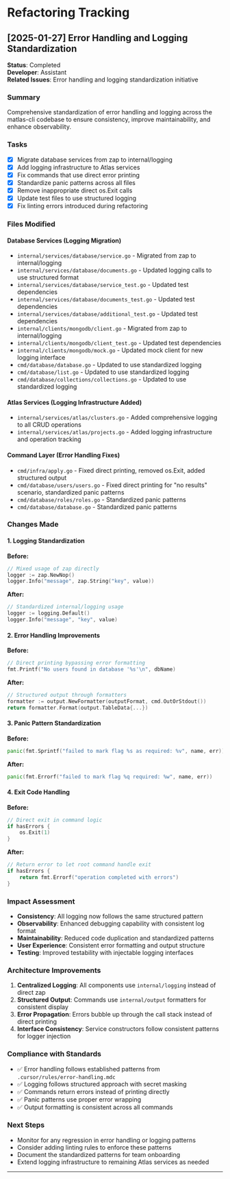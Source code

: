 # Refactoring Tracking

## [2025-01-27] Error Handling and Logging Standardization

**Status**: Completed  
**Developer**: Assistant  
**Related Issues**: Error handling and logging standardization initiative

### Summary
Comprehensive standardization of error handling and logging across the matlas-cli codebase to ensure consistency, improve maintainability, and enhance observability.

### Tasks
- [x] Migrate database services from zap to internal/logging
- [x] Add logging infrastructure to Atlas services
- [x] Fix commands that use direct error printing
- [x] Standardize panic patterns across all files
- [x] Remove inappropriate direct os.Exit calls
- [x] Update test files to use structured logging
- [x] Fix linting errors introduced during refactoring

### Files Modified

#### Database Services (Logging Migration)
- `internal/services/database/service.go` - Migrated from zap to internal/logging
- `internal/services/database/documents.go` - Updated logging calls to use structured format
- `internal/services/database/service_test.go` - Updated test dependencies
- `internal/services/database/documents_test.go` - Updated test dependencies  
- `internal/services/database/additional_test.go` - Updated test dependencies
- `internal/clients/mongodb/client.go` - Migrated from zap to internal/logging
- `internal/clients/mongodb/client_test.go` - Updated test dependencies
- `internal/clients/mongodb/mock.go` - Updated mock client for new logging interface
- `cmd/database/database.go` - Updated to use standardized logging
- `cmd/database/list.go` - Updated to use standardized logging
- `cmd/database/collections/collections.go` - Updated to use standardized logging

#### Atlas Services (Logging Infrastructure Added)
- `internal/services/atlas/clusters.go` - Added comprehensive logging to all CRUD operations
- `internal/services/atlas/projects.go` - Added logging infrastructure and operation tracking

#### Command Layer (Error Handling Fixes)
- `cmd/infra/apply.go` - Fixed direct printing, removed os.Exit, added structured output
- `cmd/database/users/users.go` - Fixed direct printing for "no results" scenario, standardized panic patterns
- `cmd/database/roles/roles.go` - Standardized panic patterns
- `cmd/database/database.go` - Standardized panic patterns

### Changes Made

#### 1. Logging Standardization
**Before:**
```go
// Mixed usage of zap directly
logger := zap.NewNop()
logger.Info("message", zap.String("key", value))
```

**After:**
```go
// Standardized internal/logging usage
logger := logging.Default()
logger.Info("message", "key", value)
```

#### 2. Error Handling Improvements
**Before:**
```go
// Direct printing bypassing error formatting
fmt.Printf("No users found in database '%s'\n", dbName)
```

**After:**
```go
// Structured output through formatters
formatter := output.NewFormatter(outputFormat, cmd.OutOrStdout())
return formatter.Format(output.TableData{...})
```

#### 3. Panic Pattern Standardization
**Before:**
```go
panic(fmt.Sprintf("failed to mark flag %s as required: %v", name, err))
```

**After:**
```go
panic(fmt.Errorf("failed to mark flag %q required: %w", name, err))
```

#### 4. Exit Code Handling
**Before:**
```go
// Direct exit in command logic
if hasErrors {
    os.Exit(1)
}
```

**After:**
```go
// Return error to let root command handle exit
if hasErrors {
    return fmt.Errorf("operation completed with errors")
}
```

### Impact Assessment
- **Consistency**: All logging now follows the same structured pattern
- **Observability**: Enhanced debugging capability with consistent log format
- **Maintainability**: Reduced code duplication and standardized patterns
- **User Experience**: Consistent error formatting and output structure
- **Testing**: Improved testability with injectable logging interfaces

### Architecture Improvements
1. **Centralized Logging**: All components use `internal/logging` instead of direct zap
2. **Structured Output**: Commands use `internal/output` formatters for consistent display
3. **Error Propagation**: Errors bubble up through the call stack instead of direct printing
4. **Interface Consistency**: Service constructors follow consistent patterns for logger injection

### Compliance with Standards
- ✅ Error handling follows established patterns from `.cursor/rules/error-handling.mdc`
- ✅ Logging follows structured approach with secret masking
- ✅ Commands return errors instead of printing directly
- ✅ Panic patterns use proper error wrapping
- ✅ Output formatting is consistent across all commands

### Next Steps
- Monitor for any regression in error handling or logging patterns
- Consider adding linting rules to enforce these patterns
- Document the standardized patterns for team onboarding
- Extend logging infrastructure to remaining Atlas services as needed

---